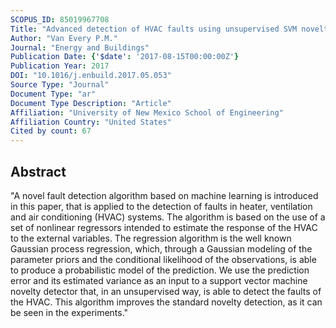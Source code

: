 ```yaml
---
SCOPUS_ID: 85019967708
Title: "Advanced detection of HVAC faults using unsupervised SVM novelty detection and Gaussian process models"
Author: "Van Every P.M."
Journal: "Energy and Buildings"
Publication Date: {'$date': '2017-08-15T00:00:00Z'}
Publication Year: 2017
DOI: "10.1016/j.enbuild.2017.05.053"
Source Type: "Journal"
Document Type: "ar"
Document Type Description: "Article"
Affiliation: "University of New Mexico School of Engineering"
Affiliation Country: "United States"
Cited by count: 67
---
```


## Abstract
"A novel fault detection algorithm based on machine learning is introduced in this paper, that is applied to the detection of faults in heater, ventilation and air conditioning (HVAC) systems. The algorithm is based on the use of a set of nonlinear regressors intended to estimate the response of the HVAC to the external variables. The regression algorithm is the well known Gaussian process regression, which, through a Gaussian modeling of the parameter priors and the conditional likelihood of the observations, is able to produce a probabilistic model of the prediction. We use the prediction error and its estimated variance as an input to a support vector machine novelty detector that, in an unsupervised way, is able to detect the faults of the HVAC. This algorithm improves the standard novelty detection, as it can be seen in the experiments."
